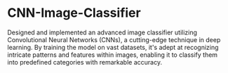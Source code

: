 # CNN-Image-Classifier
Designed and implemented an advanced image classifier utilizing Convolutional Neural Networks (CNNs), a cutting-edge technique in deep learning. By training the model on vast datasets, it's adept at recognizing intricate patterns and features within images, enabling it to classify them into predefined categories with remarkable accuracy.
